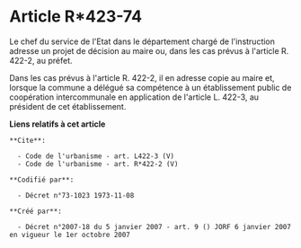 # Article R*423-74

Le chef du service de l'Etat dans le département chargé de l'instruction adresse un projet de décision au maire ou, dans les
cas prévus à l'article R. 422-2, au préfet. 

Dans les cas prévus à l'article R. 422-2, il en adresse copie au maire et, lorsque la commune a délégué sa compétence à un
établissement public de coopération intercommunale en application de l'article L. 422-3, au président de cet établissement.

**Liens relatifs à cet article**

	**Cite**:

	  - Code de l'urbanisme - art. L422-3 (V)
	  - Code de l'urbanisme - art. R*422-2 (V)

	**Codifié par**:

	  - Décret n°73-1023 1973-11-08

	**Créé par**:

	  - Décret n°2007-18 du 5 janvier 2007 - art. 9 () JORF 6 janvier 2007 en vigueur le 1er octobre 2007
